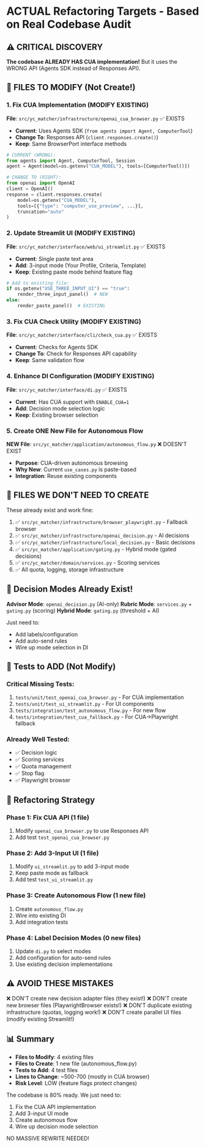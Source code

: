 # ACTUAL Refactoring Targets - Based on Real Codebase Audit

## ⚠️ CRITICAL DISCOVERY

**The codebase ALREADY HAS CUA implementation!** But it uses the WRONG API (Agents SDK instead of Responses API).

## 🎯 FILES TO MODIFY (Not Create!)

### 1. Fix CUA Implementation (MODIFY EXISTING)

**File**: `src/yc_matcher/infrastructure/openai_cua_browser.py` ✅ EXISTS
- **Current**: Uses Agents SDK (`from agents import Agent, ComputerTool`)
- **Change To**: Responses API (`client.responses.create()`)
- **Keep**: Same BrowserPort interface methods

```python
# CURRENT (WRONG):
from agents import Agent, ComputerTool, Session
agent = Agent(model=os.getenv("CUA_MODEL"), tools=[ComputerTool()])

# CHANGE TO (RIGHT):
from openai import OpenAI
client = OpenAI()
response = client.responses.create(
    model=os.getenv("CUA_MODEL"),
    tools=[{"type": "computer_use_preview", ...}],
    truncation="auto"
)
```

### 2. Update Streamlit UI (MODIFY EXISTING)

**File**: `src/yc_matcher/interface/web/ui_streamlit.py` ✅ EXISTS
- **Current**: Single paste text area
- **Add**: 3-input mode (Your Profile, Criteria, Template)
- **Keep**: Existing paste mode behind feature flag

```python
# Add to existing file:
if os.getenv("USE_THREE_INPUT_UI") == "true":
    render_three_input_panel()  # NEW
else:
    render_paste_panel()  # EXISTING
```

### 3. Fix CUA Check Utility (MODIFY EXISTING)

**File**: `src/yc_matcher/interface/cli/check_cua.py` ✅ EXISTS
- **Current**: Checks for Agents SDK
- **Change To**: Check for Responses API capability
- **Keep**: Same validation flow

### 4. Enhance DI Configuration (MODIFY EXISTING)

**File**: `src/yc_matcher/interface/di.py` ✅ EXISTS
- **Current**: Has CUA support with `ENABLE_CUA=1`
- **Add**: Decision mode selection logic
- **Keep**: Existing browser selection

### 5. Create ONE New File for Autonomous Flow

**NEW File**: `src/yc_matcher/application/autonomous_flow.py` ❌ DOESN'T EXIST
- **Purpose**: CUA-driven autonomous browsing
- **Why New**: Current `use_cases.py` is paste-based
- **Integration**: Reuse existing components

## 🚫 FILES WE DON'T NEED TO CREATE

These already exist and work fine:

1. ✅ `src/yc_matcher/infrastructure/browser_playwright.py` - Fallback browser
2. ✅ `src/yc_matcher/infrastructure/openai_decision.py` - AI decisions
3. ✅ `src/yc_matcher/infrastructure/local_decision.py` - Basic decisions
4. ✅ `src/yc_matcher/application/gating.py` - Hybrid mode (gated decisions)
5. ✅ `src/yc_matcher/domain/services.py` - Scoring services
6. ✅ All quota, logging, storage infrastructure

## 📝 Decision Modes Already Exist!

**Advisor Mode**: `openai_decision.py` (AI-only)
**Rubric Mode**: `services.py` + `gating.py` (scoring)
**Hybrid Mode**: `gating.py` (threshold + AI)

Just need to:
- Add labels/configuration
- Add auto-send rules
- Wire up mode selection in DI

## 🧪 Tests to ADD (Not Modify)

### Critical Missing Tests:
1. `tests/unit/test_openai_cua_browser.py` - For CUA implementation
2. `tests/unit/test_ui_streamlit.py` - For UI components
3. `tests/integration/test_autonomous_flow.py` - For new flow
4. `tests/integration/test_cua_fallback.py` - For CUA→Playwright fallback

### Already Well Tested:
- ✅ Decision logic
- ✅ Scoring services
- ✅ Quota management
- ✅ Stop flag
- ✅ Playwright browser

## 🔄 Refactoring Strategy

### Phase 1: Fix CUA API (1 file)
1. Modify `openai_cua_browser.py` to use Responses API
2. Add test `test_openai_cua_browser.py`

### Phase 2: Add 3-Input UI (1 file)
1. Modify `ui_streamlit.py` to add 3-input mode
2. Keep paste mode as fallback
3. Add test `test_ui_streamlit.py`

### Phase 3: Create Autonomous Flow (1 new file)
1. Create `autonomous_flow.py` 
2. Wire into existing DI
3. Add integration tests

### Phase 4: Label Decision Modes (0 new files)
1. Update `di.py` to select modes
2. Add configuration for auto-send rules
3. Use existing decision implementations

## ⚠️ AVOID THESE MISTAKES

❌ DON'T create new decision adapter files (they exist!)
❌ DON'T create new browser files (PlaywrightBrowser exists!)
❌ DON'T duplicate existing infrastructure (quotas, logging work!)
❌ DON'T create parallel UI files (modify existing Streamlit!)

## 📊 Summary

- **Files to Modify**: 4 existing files
- **Files to Create**: 1 new file (autonomous_flow.py)
- **Tests to Add**: 4 test files
- **Lines to Change**: ~500-700 (mostly in CUA browser)
- **Risk Level**: LOW (feature flags protect changes)

The codebase is 80% ready. We just need to:
1. Fix the CUA API implementation
2. Add 3-input UI mode
3. Create autonomous flow
4. Wire up decision mode selection

NO MASSIVE REWRITE NEEDED!